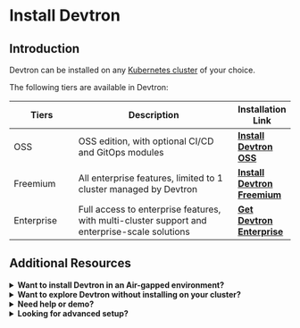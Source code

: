 # Install Devtron

## Introduction

Devtron can be installed on any [Kubernetes cluster](../getting-started/initial-setup.md#create-a-kubernetes-cluster) of your choice.

The following tiers are available in Devtron:

<table>
	<thead>
		<tr>
			<th width="112.78125">Tiers</th>
			<th width="372.6640625">Description</th>
			<th>Installation Link</th>
		</tr>
	</thead>
	<tbody>
		<tr>
			<td>OSS</td>
			<td>OSS edition, with optional CI/CD and GitOps modules</td>
			<td>
				<a href="../install/devtron-oss.md">
					<strong>Install Devtron OSS</strong>
				</a>
			</td>
		</tr>
		<tr>
			<td>Freemium</td>
			<td>All enterprise features, limited to 1 cluster managed by Devtron</td>
			<td>
				<a href="../install/devtron-freemium.md">
					<strong>Install Devtron Freemium</strong>
				</a>
			</td>
		</tr>
		<tr>
			<td>Enterprise</td>
			<td>Full access to enterprise features, with multi-cluster support and enterprise-scale solutions</td>
			<td>
				<a href="https://devtron.ai/contact-sales">
					<strong>Get Devtron Enterprise</strong>
				</a>
			</td>
		</tr>
	</tbody>
</table>

## Additional Resources

<details>

<summary><strong>Want to install Devtron in an Air-gapped environment?</strong></summary>

See the full guide here: [Install Devtron in Air-gapped Environment](install-devtron-in-airgapped-environment.md)

</details>

<details>

<summary><strong>Want to explore Devtron without installing on your cluster?</strong></summary>

* Try [Devtron Sandbox](https://preview.devtron.ai)
* Try [Devtron Kubernetes Desktop Client](install-devtron-Kubernetes-client.md)

</details>

<details>

<summary><strong>Need help or demo?</strong></summary>

* [Discord community for support](https://discord.gg/jsRG5qx2gp)[![Join Discord](https://img.shields.io/badge/Join%20us%20on-Discord-e01563.svg)](https://discord.gg/jsRG5qx2gp).
* [Book time with our team](https://devtron.ai/demo)

</details>

<details>

<summary><strong>Looking for advanced setup?</strong></summary>

See [Additional Installation Resources](../../reference/README.md) for production infra recommendations, advanced configs, blob storage, air-gapped installs, backup, and more.

</details>